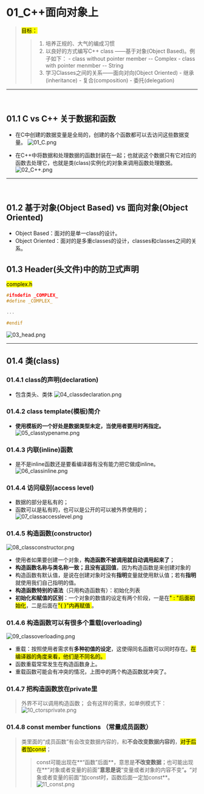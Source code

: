 # 01_C++面向对象上

><mark>目标：</mark>
>>1. 培养正规的、大气的编成习惯
>>2. 以良好的方式编写C++ class ——基于对象(Object Based)。例子如下：
    - class without pointer member -- Complex
    - class with pointer menmber -- String
>>3. 学习Classes之间的关系——面向对向(Object Oriented)
    - 继承(inheritance)
    - 复合(composition)
    - 委托(delegation)
    
---

</br>

## 01.1 **C vs C++ 关于数据和函数**
- 在C中创建的数据变量是全局的，创建的各个函数都可以去访问这些数据变量。
![01_C.png](./01_picture/01_C.png)

- 在C++中将数据和处理数据的函数封装在一起；也就说这个数据只有它对应的函数去处理它，也就是类(class)实例化的对象来调用函数处理数据。
![02_C++.png](./01_picture/02_C++.png)    

---

<br/>

## 01.2 **基于对象(Object Based) vs 面向对象(Object Oriented)**
- Object Based：面对的是单一class的设计。
-  Object Oriented：面对的是多重classes的设计，classes和classes之间的关系。
    
## 01.3 **Header(头文件)中的防卫式声明**

<mark>complex.h</mark>
```c
#ifndefin _COMPLEX_
#define _COMPLEX_

...

#endif
```
![03_head.png](./01_picture/03_head.png)


---

## 01.4 **类(class)**
### 01.4.1 class的声明(declaration)
- 包含类头、类体
![04_classdeclaration.png](./01_picture/04_classdeclaration.png)
       
### 01.4.2 class template(模板)简介  
- **使用模板的一个好处是数据类型未定，当使用者要用时再指定。**
![05_classtypename.png](./01_picture/05_classtypename.png)

### 01.4.3 内联(inline)函数
- 是不是inline函数还是要看编译器有没有能力把它做成inline。
![06_classinline.png](./01_picture/06_classinline.png)
    

### 01.4.4 访问级别(access level)
- 数据的部分是私有的；
- 函数可以是私有的，也可以是公开的可以被外界使用的；
![07_classaccesslevel.png](./01_picture/07_classaccesslevel.png)

### 01.4.5 构造函数(constructor)
![08_classconstructor.png](./01_picture/08_classconstructor.png)

- 使用者如果要创建一个对象，**构造函数不被调用就自动调用起来了**；
- **构造函数名称与类名称一致；且没有返回值**，因为构造函数是来创建对象的
- 构造函数有默认值，是说在创建对象时没有**指明**变量就使用默认值；若有**指明**就使用我们自己指明的值。
- **构造函数特别的语法**（只用构造函数有）：初始化列表
- **初始化和赋值的区别**：一个对象的数值的设定有两个阶段，一是在<mark>" : "后面初始化</mark>，二是后面在<mark>"{ }"内再赋值 </mark>。
        
### 01.4.6 构造函数可以有很多个重载(overloading)
![09_classoverloading.png](./01_picture/09_classoverloading.png)

- 重载：按照使用者需求有**多种初值的设定**，这使得同名函数可以同时存在。<mark>在编译器的角度来看，他们是不同名的。</mark>
- 函数重载常常发生在构造函数身上。
- 重载函数可能会有冲突的情况，上图中的两个构造函数就冲突了。

### 01.4.7 把构造函数放在private里
>外界不可以调用构造函数；
>会有这样的需求，如单例模式下：
![10_ctorsprivate.png](./01_picture/10_ctorsprivate.png)

### 01.4.8 const member functions （常量成员函数）
>类里面的“成员函数”有会改变数据内容的，和**不会改变数据内容的**，<mark>对于后者加const</mark>；
>>const可能出现在**“函数”后面**，意思是**不改变数据**；也可能出现在**“对象或者变量的前面”**意思是说**“变量或者对象的内容不变”**。**“对象或者变量的前面”加const时，函数后面一定加const**。
![11_const.png](./01_picture/11_const.png)

### 
